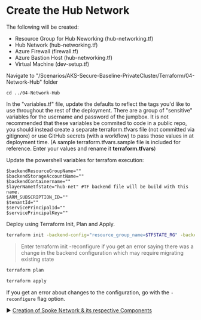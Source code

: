 # Create the Hub Network

The following will be created:
* Resource Group for Hub Neworking (hub-networking.tf)
* Hub Network (hub-networking.tf)
* Azure Firewall (firewall.tf)
* Azure Bastion Host (hub-networking.tf)
* Virtual Machine (dev-setup.tf)



Navigate to "/Scenarios/AKS-Secure-Baseline-PrivateCluster/Terraform/04-Network-Hub" folder
```
cd ../04-Network-Hub
```

In the "variables.tf" file, update the defaults to reflect the tags  you'd like to use throughout the rest of the deployment.  There are a group of "sensitive" variables for the username and password of the jumpbox.  It is not recommended that these variables be commited to code in a public repo, you should instead create a separate terraform.tfvars file (not committed via gitignore) or use GitHub secrets (with a workflow) to pass those values in at deployment time. (A sample terraform.tfvars.sample file is included for reference. Enter your values and rename it **terraform.tfvars**)

Update the powershell variables for terrafom execution:

```
$backendResourceGroupName=""
$backendStorageAccountName=""
$backendContainername=""
$layerNametfstate="hub-net" #TF backend file will be build with this name.
$ARM_SUBSCRIPTION_ID=""
$tenantId=""
$servicePrincipalId=""
$servicePrincipalKey=""
```

Deploy using Terraform Init, Plan and Apply. 

```bash
terraform init -backend-config="resource_group_name=$TFSTATE_RG" -backend-config="storage_account_name=$STORAGEACCOUNTNAME" -backend-config="container_name=$CONTAINERNAME"
```

> Enter terraform init -reconfigure if you get an error saying there was a change in the backend configuration which may require migrating existing state

```bash
terraform plan
```

```bash
terraform apply
```

If you get an error about changes to the configuration, go with the `-reconfigure` flag option.

:arrow_forward: [Creation of Spoke Network & its respective Components](./05-network-lz.md)
